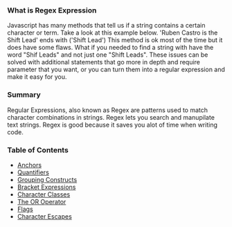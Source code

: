 ### What is Regex Expression 

Javascript has many methods that tell us if a string contains a certain character or term. Take a look at this example below.
'Ruben Castro is the Shift Lead' ends with ('Shift Lead')
This method is ok most of the time but it does have some flaws. What if you needed to find a string with have the word "Shif Leads" and not just one "Shift Leads". These issues can be solved with additional statements that go more in depth and require parameter that you want, or you can turn them into a regular expression and make it easy for you. 

### Summary 

Regular Expressions, also known as Regex are patterns used to match character combinations in strings. Regex lets you search and manupilate text strings. Regex is good because it saves you alot of time when writing code.

### Table of Contents

- [Anchors](#anchors)
- [Quantifiers](#quantifiers)
- [Grouping Constructs](#grouping-constructs)
- [Bracket Expressions](#bracket-expressions)
- [Character Classes](#character-classes)
- [The OR Operator](#the-or-operator)
- [Flags](#flags)
- [Character Escapes](#character-escapes)

